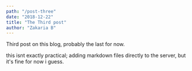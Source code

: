 ```yaml
---
path: "/post-three"
date: "2018-12-22"
title: "The Third post"
author: "Zakaria B"
---
```


Third post on this blog, probably the last for now.

this isnt exactly practical; adding markdown files directly to the server, but it's fine for now i guess.
